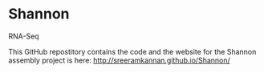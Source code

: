 # Shannon
RNA-Seq

This GitHub repostitory contains the code and the website for the Shannon assembly project is here: http://sreeramkannan.github.io/Shannon/
